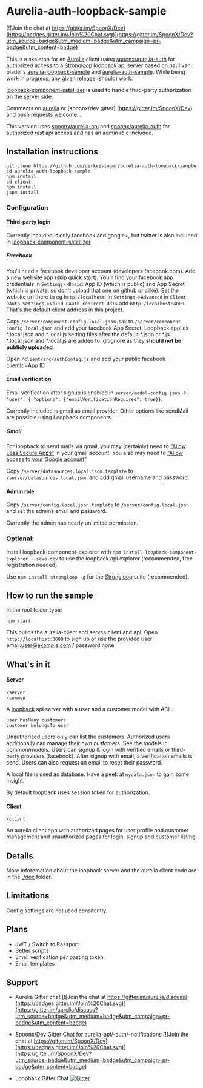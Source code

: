 # Aurelia-auth-loopback-sample

[![Join the chat at https://gitter.im/SpoonX/Dev](https://badges.gitter.im/Join%20Chat.svg)](https://gitter.im/SpoonX/Dev?utm_source=badge&utm_medium=badge&utm_campaign=pr-badge&utm_content=badge)

This is a skeleton for an [Aurelia](http://aurelia.io/) client using [spoonx/aurelia-auth](https://github.com/SpoonX/aurelia-auth) for authorized access to a [Strongloop](http://loopback.io/) loopback api server based on paul van bladel's [aurelia-loopback-sample](https://github.com/paulvanbladel/aurelia-loopback-sample/) and [aurelia-auth-sample](https://github.com/paulvanbladel/aurelia-auth-sample/). While being work in progress, any given release (should) work.

[loopback-component-satellizer](https://www.npmjs.com/package/loopback-component-satellizer) is used to handle third-party authorization on the server side.

Comments on [aurelia](https://gitter.im/aurelia/discuss) or [spoonx/dev gitter] (https://gitter.im/SpoonX/Dev) and push requests welcome.
..

This version uses [spoonx/aurelia-api](https://github.com/SpoonX/aurelia-api) and [spoonx/aurelia-auth](https://github.com/SpoonX/aurelia-auth) for authorized rest api access and has an admin role included.

## Installation instructions
```
git clone https://github.com/dirkeisinger/aurelia-auth-loopback-sample
cd aurelia-auth-loopback-sample
npm install
cd client
npm install
jspm install
```
### Configuration
#### Third-party login
Currently included is only facebook and google+, but twitter is also included in [loopback-component-satellizer](https://www.npmjs.com/package/loopback-component-satellizer)

##### Facebook
You'll need a facebook developer account (developers.facebook.com). Add a new website app (skip quick start).
You'll find your facebook app credentials in `Settings->Basic`: App ID (which is public) and App Secret (which is private, so don't upload that one on github or alike). Set the website url there to eg `http:/localhost`. In `Settings->Advanced` in `Client OAuth Settings->Valid OAuth redirect URIs` add `http:/localhost:4000`. That's the default client address in this project.

Copy `/server/component-config.local.json.bak` to `/server/component-config.local.json` and add your facebook App Secret. Loopback applies *.local.json and *.local.js setting files after the default *.json or *.js. *.local.json and *.local.js are added to .gitignore as they **should not be publicly uploaded**.

Open `/client/src/authConfig.js` and add your public facebook clientId=App ID

#### Email verification
Email verification after signup is enabled in `server/model-config.json` ->  `"user": { "options": {"emailVerificationRequired": true}}`.

Currently included is gmail as email provider. Other options like sendMail are possible using Loopback components.

##### Gmail
For loopback to send mails via gmail, you may (certainly) need to [“Allow Less Secure Apps”](https://www.google.com/settings/security/lesssecureapps) in your gmail account. You also may need to [“Allow access to your Google account”](https://accounts.google.com/DisplayUnlockCaptcha).

Copy `/server/datasources.local.json.template` to `/server/datasources.local.json` and add gmail username and password.

#### Admin role
Copy `/server/config.local.json.template` to `/server/config.local.json` and set the admins email and password.

Currently the admin has nearly unlimited permission.

### Optional:
Install loopback-component-explorer with `npm install loopback-component-explorer --save-dev` to use the loopback api explorer (recommended, free registration needed).

Use `npm install strongloop -g` for the [Strongloop](http://loopback.io/) suite (recommended).

## How to run the sample
In the root folder type:
```
npm start
```
This builds the aurelia-client and serves client and api. Open `http://localhost:3000` to sign up or use the provided user email:user@example.com / password:none

## What's in it
#### Server
```
/server
/common
```
A [loopback](https://docs.strongloop.com/display/public/LB/LoopBack) api server with a user and a customer model with ACL.
```
user hasMany customers
customer belongsTo user
```
Unauthorized users only can list the customers. Authorized users additionally can manage their own customers. See the models in common/models.
Users can signup & login with verified emails or third-party providers (facebook). After signup with email, a verification emails is send. Users can also request an email to reset their password.

A local file is used as database. Have a peek at `mydata.json` to gain some insight.

By default loopback uses session token for authorization.

#### Client
```
/client
```
An aurelia client app with authorized pages for user profile and customer management and unauthorized pages for login, signup and customer listing.

## Details
More inforemation about the loopback server and the aurelia client code are in the [./doc](./doc) folder.

## Limitations
Config settings are not used consitently.

## Plans
- JWT / Switch to Passport
- Better scripts
- Email verification per pasting token
- Email templates

## Support
- Aurelia Gitter chat [![Join the chat at https://gitter.im/aurelia/discuss](https://badges.gitter.im/Join%20Chat.svg)](https://gitter.im/aurelia/discuss?utm_source=badge&utm_medium=badge&utm_campaign=pr-badge&utm_content=badge)

- Spoonx/Dev Gitter Chat for aurelia-api/-auth/-notifications [![Join the chat at https://gitter.im/SpoonX/Dev](https://badges.gitter.im/Join%20Chat.svg)](https://gitter.im/SpoonX/Dev?utm_source=badge&utm_medium=badge&utm_campaign=pr-badge&utm_content=badge)

- Loopback Gitter Chat [![Gitter](https://badges.gitter.im/Join%20Chat.svg)](https://gitter.im/strongloop/loopback?utm_source=badge&utm_medium=badge&utm_campaign=pr-badge&utm_content=badge)
